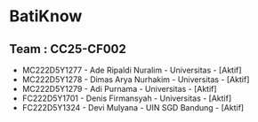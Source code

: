 # BatiKnow

## Team : CC25-CF002
- MC222D5Y1277 - Ade Ripaldi Nuralim - Universitas - [Aktif]
- MC222D5Y1278 - Dimas Arya Nurhakim - Universitas - [Aktif]
- MC222D5Y1279 - Adi Purnama - Universitas - [Aktif]
- FC222D5Y1701 - Denis Firmansyah - Universitas - [Aktif]
- FC222D5Y1324 - Devi Mulyana - UIN SGD Bandung - [Aktif]

